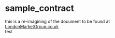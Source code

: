 # sample_contract

this is a re-imagining of the document to be found at [LondonMarketGroup.co.uk](https://admin.londonmarketgroup.co.uk/wp-content/uploads/2018/01/MRC-Open-Market-v1.8-February-2018-sample-slip.docx)  
test 

